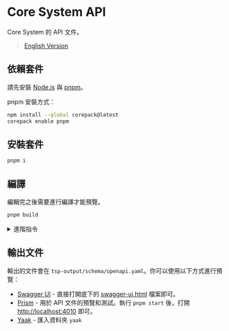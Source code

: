 # Core System API

Core System 的 API 文件。

> [English Version](README.en.md)

## 依賴套件

請先安裝 [Node.js](https://nodejs.org/) 與 [pnpm](https://pnpm.io/)。

pnpm 安裝方式：

```bash
npm install --global corepack@latest
corepack enable pnpm
```

## 安裝套件

```bash
pnpm i
```

## 編譯

編輯完之後需要進行編譯才能預覽。

```bash
pnpm build
```

<details>

<summary>進階指令</summary>

### 格式檢查

```bash
pnpm format
```

### 編譯

#### OpenAPI

```bash
pnpm compile
```

#### Yaak

```bash
pnpm yaak
```

> 編譯 Yaak 前需要先編譯 OpenAPI

### 清理已編譯文件

```bash
pnpm clean
```

</details>

## 輸出文件

輸出的文件會在 `tsp-output/schema/openapi.yaml`。你可以使用以下方式進行預覽：

-   [Swagger UI](https://nycu-sdc.github.io/core-system-api/) - 直接打開底下的 [swagger-ui.html](swagger-ui.html) 檔案即可。
-   [Prism](https://prismjs.com/) - 用於 API 文件的預覽和測試。執行 `pnpm start` 後，打開 <http://localhost:4010> 即可。
- [Yaak](https://yaak.app/) - 匯入資料夾 `yaak`
